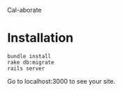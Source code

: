 Cal-aborate

# Installation

    bundle install
    rake db:migrate
    rails server

Go to localhost:3000 to see your site.